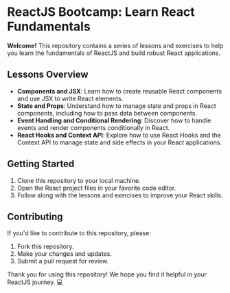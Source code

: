 **ReactJS Bootcamp: Learn React Fundamentals**
======================================

**Welcome!**
This repository contains a series of lessons and exercises to help you learn the fundamentals of ReactJS and build robust React applications.

**Lessons Overview**
--------------------
* **Components and JSX**: Learn how to create reusable React components and use JSX to write React elements.
* **State and Props**: Understand how to manage state and props in React components, including how to pass data between components.
* **Event Handling and Conditional Rendering**: Discover how to handle events and render components conditionally in React.
* **React Hooks and Context API**: Explore how to use React Hooks and the Context API to manage state and side effects in your React applications.

**Getting Started**
-------------------
1. Clone this repository to your local machine.
2. Open the React project files in your favorite code editor.
3. Follow along with the lessons and exercises to improve your React skills.

**Contributing**
---------------
If you'd like to contribute to this repository, please:
1. Fork this repository.
2. Make your changes and updates.
3. Submit a pull request for review.

Thank you for using this repository! We hope you find it helpful in your ReactJS journey. 💻
